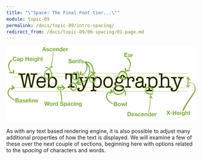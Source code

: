 ```yaml
---
title: "\"Space: The Final Font-tier...\""
module: topic-09
permalink: /docs/topic-09/intro-spacing/
redirect_from: /docs/topic-09/06-spacing/01-page.md
---
```


<div class="divider-heading"></div>

<img src="../img/typography-web.png" style="height: 200px; margin: auto" alt="web typography" title="All the Things"/>

As with any text based rendering engine, it is also possible to adjust many additional properties of how the text is displayed.  We will examine a few of these over the next couple of sections, beginning here with options related to the _spacing_ of characters and words.
